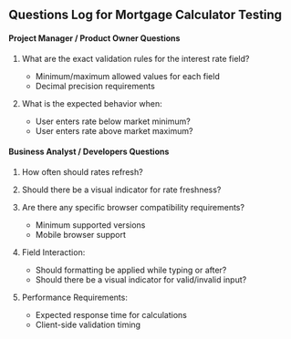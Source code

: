 ## Questions Log for Mortgage Calculator Testing

#### Project Manager / Product Owner Questions
1. What are the exact validation rules for the interest rate field?
   - Minimum/maximum allowed values for each field
   - Decimal precision requirements


2. What is the expected behavior when:
   - User enters rate below market minimum?
   - User enters rate above market maximum?


#### Business Analyst / Developers Questions
  
1. How often should rates refresh?
2. Should there be a visual indicator for rate freshness?
3. Are there any specific browser compatibility requirements?
   - Minimum supported versions
   - Mobile browser support


4. Field Interaction:
   - Should formatting be applied while typing or after?
   - Should there be a visual indicator for valid/invalid input?

5. Performance Requirements:
   - Expected response time for calculations
   - Client-side validation timing


